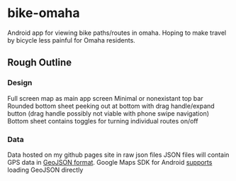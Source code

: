 # bike-omaha

Android app for viewing bike paths/routes in omaha.  Hoping to make travel by bicycle less painful for Omaha residents.

## Rough Outline
### Design
Full screen map as main app screen
Minimal or nonexistant top bar
Rounded bottom sheet peeking out at bottom with drag handle/expand button (drag handle possibly not viable with phone swipe navigation)
Bottom sheet contains toggles for turning individual routes on/off

### Data
Data hosted on my github pages site in raw json files
JSON files will contain GPS data in [GeoJSON format](https://geojson.org/). 
Google Maps SDK for Android [supports](https://developers.google.com/maps/documentation/android-sdk/utility/geojson) loading GeoJSON directly

